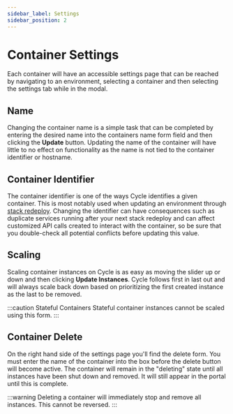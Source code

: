 ```yaml
---
sidebar_label: Settings
sidebar_position: 2
---
```


# Container Settings
Each container will have an accessible settings page that can be reached by navigating to an environment, selecting a container and then selecting the settings tab while in the modal.


## Name
Changing the container name is a simple task that can be completed by entering the desired name into the containers name form field and then clicking the **Update** button.  Updating the name of the container will have little to no effect on functionality as the name is not tied to the container identifier or hostname.


## Container Identifier
The container identifier is one of the ways Cycle identifies a given container.  This is most notably used when updating an environment through [stack redeploy](https://docs.cycle.io/docs/stacks/managing-stacks).  Changing the identifier can have consequences such as duplicate services running after your next stack redeploy and can affect customized API calls created to interact with the container, so be sure that you double-check all potential conflicts before updating this value.


## Scaling
Scaling container instances on Cycle is as easy as moving the slider up or down and then clicking **Update Instances**. Cycle follows first in last out and will always scale back down based on prioritizing the first created instance as the last to be removed.

:::caution Stateful Containers
Stateful container instances cannot be scaled using this form.
:::

## Container Delete
On the right hand side of the settings page you'll find the delete form. You must enter the name of the container into the box before the delete button will become active. The container will remain in the "deleting" state until all instances have been shut down and removed. It will still appear in the portal until this is complete.

:::warning
Deleting a container will immediately stop and remove all instances. This cannot be reversed.
:::
